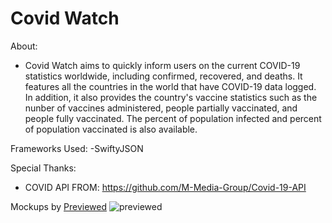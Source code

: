 # Covid Watch

About:
- Covid Watch aims to quickly inform users on the current COVID-19 statistics worldwide, including confirmed, recovered, and deaths. It features all the countries in the world that have COVID-19 data logged. In addition, it also provides the country's vaccine statistics such as the nunber of vaccines administered, people partially vaccinated, and people fully vaccinated. The percent of population infected and percent of population vaccinated is also available.

Frameworks Used:
-SwiftyJSON

Special Thanks:
- COVID API FROM: https://github.com/M-Media-Group/Covid-19-API


Mockups by <a href="https://previewed.app">Previewed</a>
![previewed](https://user-images.githubusercontent.com/63534623/115942167-bc1f1700-a45d-11eb-9e18-1492043a6233.png)
